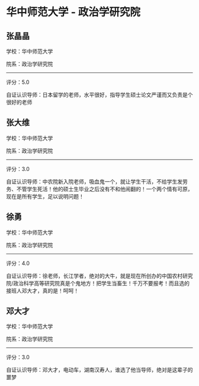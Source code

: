 # 华中师范大学 - 政治学研究院

## 张晶晶

学校：华中师范大学

院系：政治学研究院

* * *

评分：5.0

自证认识导师：日本留学的老师，水平很好，指导学生硕士论文严谨而又负责是个很好的老师

## 张大维

学校：华中师范大学

院系：政治学研究院

* * *

评分：3.0

自证认识导师：中农院新入院老师，吸血鬼一个，就让学生干活，不给学生发劳务、不管学生死活！他的硕士生毕业之后没有不和他闹翻的！一个两个情有可原，现在是所有学生，足以说明问题！

## 徐勇

学校：华中师范大学

院系：政治学研究院

* * *

评分：4.0

自证认识导师：徐老师，长江学者，绝对的大牛，就是现在所创办的中国农村研究院/政治科学高等研究院真是个鬼地方！把学生当畜生！千万不要报考！而且选的接班人邓大才，真的是！呵呵！

## 邓大才

学校：华中师范大学

院系：政治学研究院

* * *

评分：3.0

自证认识导师：邓大才，电动车，湖南汉寿人，谁选了他当导师，绝对是这辈子的噩梦